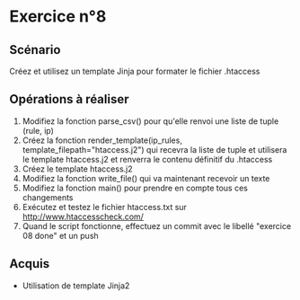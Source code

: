 # Exercice n°8

## Scénario

Créez et utilisez un template Jinja pour formater le fichier .htaccess

## Opérations à réaliser

1. Modifiez la fonction parse_csv() pour qu'elle renvoi une liste de tuple (rule, ip)
2. Créez la fonction render_template(ip_rules, template_filepath="htaccess.j2") qui recevra la liste de tuple et utilisera le template htaccess.j2 et renverra le contenu définitif du .htaccess
3. Créez le template htaccess.j2
4. Modifiez la fonction write_file() qui va maintenant recevoir un texte
5. Modifiez la fonction main() pour prendre en compte tous ces changements
6. Exécutez et testez le fichier htaccess.txt sur http://www.htaccesscheck.com/
7. Quand le script fonctionne, effectuez un commit avec le libellé "exercice 08 done" et un push

## Acquis

- Utilisation de template Jinja2
